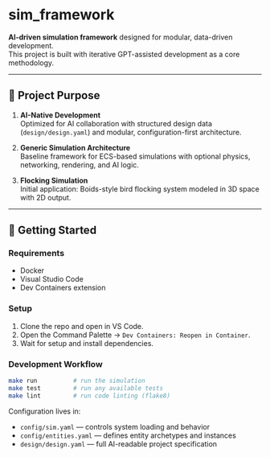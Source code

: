 # sim_framework

**AI-driven simulation framework** designed for modular, data-driven development.  
This project is built with iterative GPT-assisted development as a core methodology.

---

## 🧠 Project Purpose

1. **AI-Native Development**  
   Optimized for AI collaboration with structured design data (`design/design.yaml`) and modular, configuration-first architecture.

2. **Generic Simulation Architecture**  
   Baseline framework for ECS-based simulations with optional physics, networking, rendering, and AI logic.

3. **Flocking Simulation**  
   Initial application: Boids-style bird flocking system modeled in 3D space with 2D output.

---

## 🚀 Getting Started

### Requirements
- Docker
- Visual Studio Code
- Dev Containers extension

### Setup
1. Clone the repo and open in VS Code.
2. Open the Command Palette → `Dev Containers: Reopen in Container`.
3. Wait for setup and install dependencies.

### Development Workflow

```bash
make run          # run the simulation
make test         # run any available tests
make lint         # run code linting (flake8)
```

Configuration lives in:
- `config/sim.yaml` — controls system loading and behavior
- `config/entities.yaml` — defines entity archetypes and instances
- `design/design.yaml` — full AI-readable project specification
